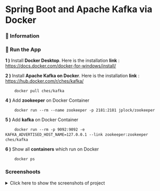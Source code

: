 # Spring Boot and Apache Kafka via Docker

### 📖 Information

### 🔨 Run the App

<b>1 )</b> Install <b>Docker Desktop</b>. Here is the installation <b>link</b> : https://docs.docker.com/docker-for-windows/install/

<b>2 )</b> Install <b>Apache Kafka on Docker</b>. Here is the installation <b>link</b> : https://hub.docker.com/r/ches/kafka/
```
    docker pull ches/kafka
```

<b>4 )</b> Add <b>zookeeper</b> on Docker Container
```
    docker run --rm --name zookeeper -p 2181:2181 jplock/zookeeper 
```
<b>5 )</b> Add <b>kafka</b> on Docker Container
```
    docker run --rm -p 9092:9092 -e KAFKA_ADVERTISED_HOST_NAME=127.0.0.1 --link zookeeper:zookeeper ches/kafka
```
<b>6 )</b> Show all <b>containers</b> which run on Docker
```
    docker ps 
```

### Screenshoots

<details>
<summary>Click here to show the screenshots of project</summary>
    <p> Figure 1 </p>
    <img width="400" height="300" src ="docker_images\0.PNG">
    <p> Figure 2 </p>
    <img width="1000" height="200" src ="docker_images\1.PNG">
    <p> Figure 3 </p>
    <img width="600" height="200" src ="docker_images\2.PNG">
    <p> Figure 4 </p>
    <img width="600" height="200" src ="docker_images\3.PNG">
    <p> Figure 5 </p>
    <img width="600" height="200" src ="docker_images\4.PNG">
    <p> Figure 6 </p>
    <img width="600" height="200" src ="docker_images\5.PNG">
    <p> Figure 7 </p>
    <img width="600" height="200" src ="docker_images\6.PNG">
    <p> Figure 8 </p>
    <img width="600" height="200" src ="docker_images\7.PNG">
    <p> Figure 9 </p>
    <img width="600" height="200" src ="docker_images\8.PNG">
    <p> Figure 10 </p>
    <img width="600" height="200" src ="docker_images\9.PNG">
</details>